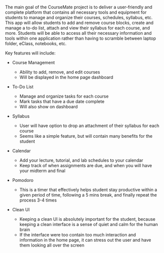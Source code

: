 The main goal of the CourseMate project is to deliver a user-friendly and complete platform that contains all necessary tools and equipment for students to manage and organize
their courses, schedules, syllabus, etc. This app will allow students to add and remove course blocks, create and manage a to-do list, attach and view their syllabus for each
course, and more. Students will be able to access all their necessary information and tools within one application rather than having to scramble between laptop folder, eClass,
notebooks, etc.

Key features will include:

- Course Management

  - Ability to add, remove, and edit courses
  - Will be displayed in the home page dashboard

- To-Do List

  - Manage and organize tasks for each course
  - Mark tasks that have a due date complete
  - Will also show on dashboard

- Syllabus
  - User will have option to drop an attachment of their syllabus for each course
  - Seems like a simple feature, but will contain many benefits for the student
- Calendar

  - Add your lecture, tutorial, and lab schedules to your calendar
  - Keep track of when assignments are due, and when you will have your midterm and final

- Pomodoro
  - This is a timer that effectively helps student stay productive within a given period of time, following a 5 mins break, and finally repeat the process 3-4 times
- Clean UI
  - Keeping a clean UI is absolutely important for the student, because keeping a clean interface is a sense of quiet and calm for the human brain
  - If the interface were too contain too much interaction and information in the home page, it can stress out the user and have them looking all over the screen
